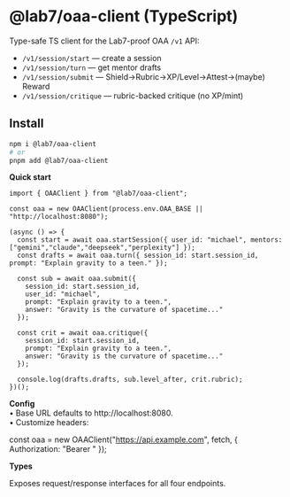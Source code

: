 # @lab7/oaa-client (TypeScript)

Type-safe TS client for the Lab7-proof OAA `/v1` API:
- `/v1/session/start` — create a session
- `/v1/session/turn` — get mentor drafts
- `/v1/session/submit` — Shield→Rubric→XP/Level→Attest→(maybe) Reward
- `/v1/session/critique` — rubric-backed critique (no XP/mint)

## Install
```bash
npm i @lab7/oaa-client
# or
pnpm add @lab7/oaa-client

```
  
**Quick start**  
  
```
import { OAAClient } from "@lab7/oaa-client";

const oaa = new OAAClient(process.env.OAA_BASE || "http://localhost:8080");

(async () => {
  const start = await oaa.startSession({ user_id: "michael", mentors: ["gemini","claude","deepseek","perplexity"] });
  const drafts = await oaa.turn({ session_id: start.session_id, prompt: "Explain gravity to a teen." });

  const sub = await oaa.submit({
    session_id: start.session_id,
    user_id: "michael",
    prompt: "Explain gravity to a teen.",
    answer: "Gravity is the curvature of spacetime..."
  });

  const crit = await oaa.critique({
    session_id: start.session_id,
    prompt: "Explain gravity to a teen.",
    answer: "Gravity is the curvature of spacetime..."
  });

  console.log(drafts.drafts, sub.level_after, crit.rubric);
})();

```
  
**Config**  
	•	Base URL defaults to http://localhost:8080.  
	•	Customize headers:  
  
const oaa = new OAAClient("https://api.example.com", fetch, { Authorization: "Bearer <token>" });  
  
**Types**  
  
Exposes request/response interfaces for all four endpoints.
